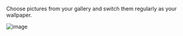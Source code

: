 Choose pictures from your gallery and switch them regularly as your wallpaper.

![image](https://user-images.githubusercontent.com/63253851/161410620-7f35a97e-1a3d-44ce-af11-ac420e4ad487.png)

